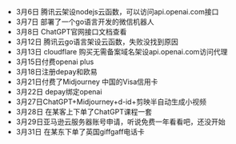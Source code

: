 


- 3月6日 腾讯云架设nodejs云函数，可以访问api.openai.com接口
- 3月7日 部署了一个go语言开发的微信机器人
- 3月8日 ChatGPT官网接口文档查看
- 3月12日 腾讯云go语言架设云函数，失败没找到原因
- 3月13日 cloudflare 购买无需备案域名架设api.openai.com访问代理
- 3月15日付费openai plus
- 3月18日注册depay和欧易
- 3月21日付费了Midjourney 中国的Visa信用卡
- 3月22日 depay绑定openai
- 3月27日ChatGPT+Midjourney+d-id+剪映半自动生成小视频
- 3月28日 在某客上下单了ChatGPT课程一套
- 3月29日亚马逊云服务器账号申请，听说免费一年看看吧，还没开始
- 3月31日 在某东下单了英国giffgaff电话卡









